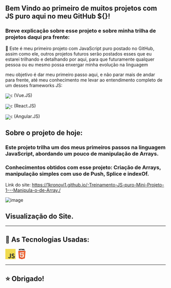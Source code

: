## Bem Vindo ao primeiro de muitos projetos com JS puro aqui no meu GitHub ${}!

### Breve explicação sobre esse projeto e sobre minha trilha de projetos daqui pra frente:

🔭 Este é meu primeiro projeto com JavaScript puro postado no GitHub, assim como ele, outros projetos futuros serão postados
esses que eu estarei trilhando e detalhando por aqui, para que futuramente qualquer pessoa ou eu mesmo possa enxergar minha evolução na linguagem

meu objetivo é dar meu primeiro passo aqui, e não parar mais de andar para frente, até meu conhecimento me levar ao entendimento completo de um desses frameworks JS:

<code><img height="23" src="https://raw.githubusercontent.com/marwin1991/profile-technology-icons/refs/heads/main/icons/vue_js.png" alt="c"/></code> (Vue.JS) </br>

<code><img height="26" src="https://raw.githubusercontent.com/marwin1991/profile-technology-icons/refs/heads/main/icons/react.png" alt="c"/></code> (React.JS) </br>

<code><img height="23" src="https://raw.githubusercontent.com/marwin1991/profile-technology-icons/refs/heads/main/icons/angular.png" alt="c"/></code> (Angular.JS) </br>

## Sobre o projeto de hoje:

### Este projeto trilha um dos meus primeiros passos na linguagem JavaScript, abordando um pouco de manipulação de Arrays.
### Conhecimentos obtidos com esse projeto: Criação de Arrays, manipulação simples com uso de Push, Splice e indexOf.

Link do site: <a>https://1kronovi1.github.io/-Treinamento-JS-puro-Mini-Projeto-1---Manipula-o-de-Array./</a>

<img width="600" alt="image" src="https://github.com/user-attachments/assets/0450741d-31e2-48ca-bdd5-f49d8e30643d" />

## Visualização do Site.

---

## 🚀 As Tecnologias Usadas:

<code><img height="32" src="https://raw.githubusercontent.com/github/explore/80688e429a7d4ef2fca1e82350fe8e3517d3494d/topics/javascript/javascript.png" alt="Javascript"/></code>
<code><img height="32" src="https://raw.githubusercontent.com/github/explore/80688e429a7d4ef2fca1e82350fe8e3517d3494d/topics/html/html.png" alt="HTML5"/></code>

---

## ⭐ Obrigado!
